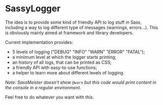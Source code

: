 SassyLogger
===========

The idea is to provide some kind of friendly API to log stuff in Sass,
including a way to log different type of messages (warnings, errors...).
This is obviously mainly aimed at framework and library developers.

Current implementation provides:

- 5 levels of logging ("DEBUG" "INFO" "WARN" "ERROR" "FATAL");
- a minimum level at which the logger starts printing;
- an history of all logs, that can be printed as CSS;
- a friendly API with easy-to-use functions;
- a helper to learn more about different levels of logging.

*Note: SassMeister doesn't show `@warn` but this code
would print content in the console in a regular environment.*
 
Feel free to do whatever you want with this.
